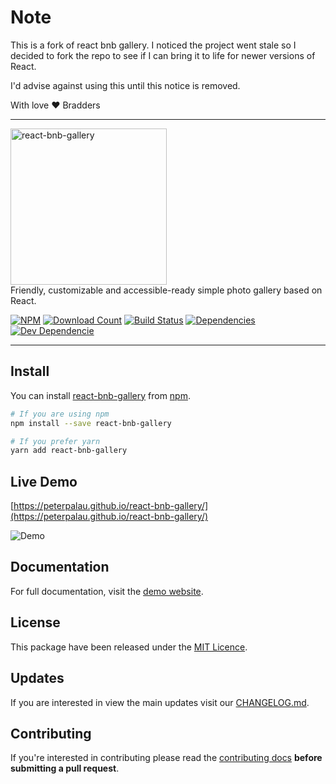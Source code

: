 # Note

This is a fork of react bnb gallery. I noticed the project went stale so I decided to fork the repo to see if I can bring it to life for newer versions of React.

I'd advise against using this until this notice is removed.

With love ❤️
Bradders

---

<p>
  <img alt="react-bnb-gallery" width="250" src="https://raw.githubusercontent.com/peterpalau/react-bnb-gallery/master/rbg-logo.png" /><br />
  Friendly, customizable and accessible-ready simple photo gallery based on React.
</p>

<p>
  <a href="https://www.npmjs.com/package/react-bnb-gallery" target="_blank"><img src="https://img.shields.io/npm/v/react-bnb-gallery.svg" alt="NPM"></a>
  <a href="http://www.npmjs.com/package/react-bnb-gallery" target="_blank"><img src="http://img.shields.io/npm/dm/react-bnb-gallery.svg?style=flat" alt="Download Count" /></a>
  <a href="https://travis-ci.org/peterpalau/react-bnb-gallery" target="_blank"><img src="https://travis-ci.org/peterpalau/react-bnb-gallery.svg?branch=master" alt="Build Status" /></a>
  <a href="https://david-dm.org/peterpalau/react-bnb-gallery" target="_blank"><img src="https://david-dm.org/peterpalau/react-bnb-gallery.svg" alt="Dependencies" /></a>
  <a href="https://david-dm.org/peterpalau/react-bnb-gallery?type=dev" taret="_blank"><img src="https://david-dm.org/peterpalau/react-bnb-gallery/dev-status.svg" alt="Dev Dependencie" /></a>
</p>

------

## Install

You can install [react-bnb-gallery](https://www.npmjs.com/package/react-bnb-gallery) from [npm](https://www.npmjs.com/).

```bash
# If you are using npm
npm install --save react-bnb-gallery

# If you prefer yarn
yarn add react-bnb-gallery
```

## Live Demo

[https://peterpalau.github.io/react-bnb-gallery/](https://peterpalau.github.io/react-bnb-gallery/)

![Demo](https://raw.githubusercontent.com/peterpalau/react-bnb-gallery/master/react-bnb-demo.png)

## Documentation

For full documentation, visit the [demo website](https://peterpalau.github.io/react-bnb-gallery).

## License

This package have been released under the [MIT Licence](https://raw.githubusercontent.com/peterpalau/react-bnb-gallery/master/LICENSE).

## Updates

If you are interested in view the main updates visit our [CHANGELOG.md](https://github.com/peterpalau/react-bnb-gallery/blob/master/CHANGELOG.md).

## Contributing

If you're interested in contributing please read the [contributing docs](https://github.com/peterpalau/react-bnb-gallery/blob/master/CONTRIBUTING.md) **before submitting a pull request**.
